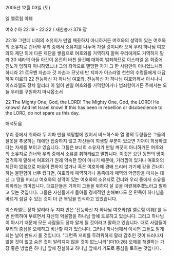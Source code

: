 2005년 12월 03일 (토)

엘 엘로힘 야훼



여호수아 22:19 - 22:22 / 새찬송가 379 장


22:19 그런데 너희의 소유지가 만일 깨끗하지 아니하거든 여호와의 성막이 있는 여호와의 소유지로 건너와 우리 중에서 소유지를 나누어 가질 것이니라 오직 우리 하나님 여호와의 제단 외에 다른 제단을 쌓음으로 여호와를 거역하지 말며 우리에게도 거역하지 말라 20 세라의 아들 아간이 온전히 바친 물건에 대하여 범죄하므로 이스라엘 온 회중에 진노가 임하지 아니하였느냐 그의 죄악으로 멸망한 자가 그 한 사람만이 아니었느니라 하니라 21 르우벤 자손과 갓 자손과 므낫세 반 지파가 이스라엘 천천의 수령들에게 대답하여 이르되 22 전능하신 자 하나님 여호와, 전능하신 자 하나님 여호와께서 아시나니 이스라엘도 장차 알리라 이 일이 만일 여호와를 거역함이거나 범죄함이거든 주께서는 오늘 우리를 구원하지 마시옵소서 

22 The Mighty One, God, the LORD! The Mighty One, God, the LORD! He knows! And let Israel know! If this has been in rebellion or disobedience to the LORD, do not spare us this day.

해석도움





우리 중에서 취하라 
두 지파 반을 책망함에 있어서 비느하스와 열 명의 두령들은 그들의 잘못을 추궁하는 데에만 집중하지 않고 자신들이 희생할 부분이 있으면 기꺼이 희생하겠다는 자세를 보이고 있습니다. 그들은 ꡒ너희 소유지가 만일 깨끗지 아니하거든 여호와의 소유지로 건너와 우리 중에서 소유를 취하라ꡓ고 말합니다. 이것은 요단 동편의 땅이 엄격하게 말해서 여호와가 원래 약속한 땅이 아니기 때문에, 거리낌이 있거나 여호와의 제단이 없음으로 마음이 편하지 않거나 혹은 여호와께 경배 드리러 가기에 강을 건너야 하는 불편함이 너무 컸다면, 여호와께 패역하거나 동족에게 패역의 악영향을 미치는 대신 그 땅을 버리고 여호와의 성막이 있는 여호와의 소유지로 건너와 우리 중에서 소유를 취하라는 의미입니다. 대표단들은 기꺼이 그들을 위하여 살 곳을 마련해주겠노라고 말하고 있는 것입니다. 그들은 자신들에게 돌아올 경제적인 손해보다도 온 민족이 하나님을 바르게 섬길 수 있는 것이 더 큰 복임을 인식하고 있었습니다. 

이스라엘도 장차 알리라 
두 지파 반은 '전능하신 자 하나님 여호와(엘 엘로힘 야훼)'를 두 번 반복하여 부르면서 자신의 억울함을 하나님 앞에 토로하고 있습니다. 그리고 하나님이 아시기 때문에 모든 사람들도 장차 알게 될 것이라고 말하고 있습니다. 때로 사람들이 우리의 중심을 오해하고 비난할 때가 있습니다. 그러나 하나님께서 아시면 그들도 알게 되는 날이 반드시 올 것입니다. "그런즉 저희를 두려워하지 말라 감추인 것이 드러나지 않을 것이 없고 숨은 것이 알려지지 않을 것이 없느니라"(마10:26) 오해를 해결하는 가장 좋은 방법은 하나님 앞에 진실하고 하나님 앞에서 기도로 중심을 토하는 것입니다.